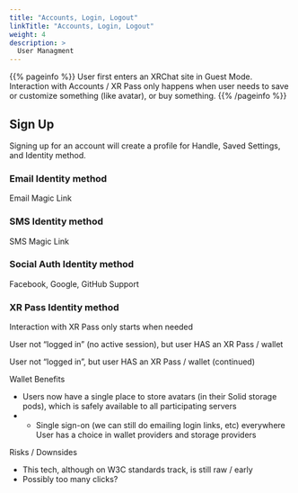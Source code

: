 ```yaml
---
title: "Accounts, Login, Logout"
linkTitle: "Accounts, Login, Logout"
weight: 4
description: >
  User Managment 
---
```


{{% pageinfo %}}
User first enters an XRChat site in Guest Mode. Interaction with Accounts / XR Pass only happens when user needs to save or customize something (like avatar), or buy something.
{{% /pageinfo %}}

## Sign Up

Signing up for an account will create a profile for Handle, Saved Settings, and Identity method.

### Email Identity method
Email Magic Link

### SMS Identity method
SMS Magic Link

### Social Auth Identity method
Facebook, Google, GitHub Support

### XR Pass Identity method

Interaction with XR Pass only starts when needed

User not “logged in” (no active session), but user HAS an XR Pass / wallet

User not “logged in”, but user HAS an XR Pass / wallet (continued)


Wallet Benefits
* Users now have a single place to store avatars (in their Solid storage pods), which is safely available to all participating servers
* * Single sign-on (we can still do emailing login links, etc) everywhere
User has a choice in wallet providers and storage providers

Risks / Downsides
* This tech, although on W3C standards track, is still raw / early
* Possibly too many clicks?


